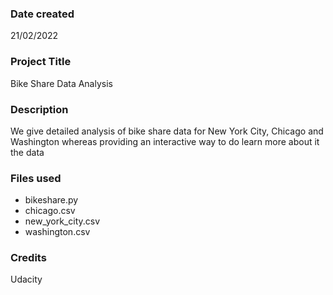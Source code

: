### Date created
21/02/2022

### Project Title
Bike Share Data Analysis

### Description
We give detailed analysis of bike share data for New York City, Chicago and Washington whereas providing an interactive way to do learn more about it the data

### Files used
- bikeshare.py
- chicago.csv
- new_york_city.csv
- washington.csv

### Credits
Udacity 